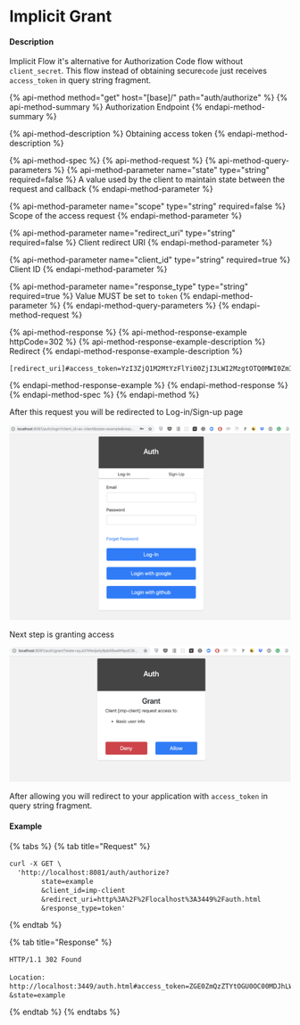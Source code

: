 # Implicit Grant

#### Description

Implicit Flow it's alternative for Authorization Code flow without `client_secret`. This flow instead of obtaining secure`code` just receives `access_token` in query string fragment.

{% api-method method="get" host="\[base\]/" path="auth/authorize" %}
{% api-method-summary %}
Authorization Endpoint
{% endapi-method-summary %}

{% api-method-description %}
Obtaining access token
{% endapi-method-description %}

{% api-method-spec %}
{% api-method-request %}
{% api-method-query-parameters %}
{% api-method-parameter name="state" type="string" required=false %}
A value used by the client  to maintain state between the request and callback
{% endapi-method-parameter %}

{% api-method-parameter name="scope" type="string" required=false %}
Scope of the access request
{% endapi-method-parameter %}

{% api-method-parameter name="redirect\_uri" type="string" required=false %}
Client redirect URI
{% endapi-method-parameter %}

{% api-method-parameter name="client\_id" type="string" required=true %}
Client ID
{% endapi-method-parameter %}

{% api-method-parameter name="response\_type" type="string" required=true %}
Value MUST be set to `token`
{% endapi-method-parameter %}
{% endapi-method-query-parameters %}
{% endapi-method-request %}

{% api-method-response %}
{% api-method-response-example httpCode=302 %}
{% api-method-response-example-description %}
Redirect
{% endapi-method-response-example-description %}

```
[redirect_uri]#access_token=YzI3ZjQ1M2MtYzFlYi00ZjI3LWI2MzgtOTQ0MWI0ZmIzZjBi&state=eyJoYXNoIjoiIy9pbXBsaWNpdC9iYXNpYyIsImZvcm0tZGF0YSI6eyJ0eXBlIjoiYmFzaWMiLCJiYXNpYyI6eyJjbGllbnQtaWQiOiJpbXAtY2xpZW50In19LCJmb3JtLXBhdGgiOiJpbXBsaWNpdC1wYWdlIn0%3D
```
{% endapi-method-response-example %}
{% endapi-method-response %}
{% endapi-method-spec %}
{% endapi-method %}

After this request you will be redirected to Log-in/Sign-up page

![Example](../../.gitbook/assets/screenshot-2019-02-11-18.15.41.png)

Next step is granting access

![Example](../../.gitbook/assets/screenshot-2019-02-11-19.47.39.png)

After allowing you will redirect to your application with `access_token` in query string fragment.

#### Example

{% tabs %}
{% tab title="Request" %}
```text
curl -X GET \
  'http://localhost:8081/auth/authorize?
        state=example
        &client_id=imp-client
        &redirect_uri=http%3A%2F%2Flocalhost%3A3449%2Fauth.html
        &response_type=token'
```
{% endtab %}

{% tab title="Response" %}
```text
HTTP/1.1 302 Found

Location: http://localhost:3449/auth.html#access_token=ZGE0ZmQzZTYtOGU0OC00MDJhLWFkN2ItZTg5ZmViYjdmNTQ2
&state=example
```
{% endtab %}
{% endtabs %}

